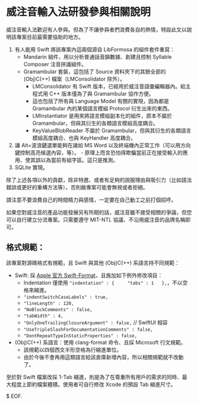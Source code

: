 # 威注音輸入法研發參與相關說明

威注音輸入法歡迎有人參與。但為了不讓參與者們浪費各自的熱情，特設此文以說明該專案目前最需要協助的地方。

1. 有人能用 Swift 將該專案內這兩個源自 LibFormosa 的組件套件重寫：
	- Mandarin 組件，用以分析普通話音韻數據、創建且控制 Syllable Composer 注音拼識組件。
	- Gramambular 套裝，這包括了 Source 資料夾下的其餘全部的 (Obj)C(++) 檔案（LMConsolidator 除外）。
		- LMConsolidator 有 Swift 版本，已經用於威注音語彙編輯器內。給主程式用 C++ 版本僅為了與 Gramambular 協作方便。
		- 這也包括了所有與 Language Model 有關的實現，因為都是 Gramambular 內的某個語言模組 Protocol 衍生出來的東西。
		- LMInstantiator 是用來將語言模組副本化的組件，原本不屬於 Gramambular，但與其衍生的各類語言模組高度耦合。
		- KeyValueBlobReader 不屬於 Gramambular，但與其衍生的各類語言模組高度耦合、也與 KeyHandler 高度耦合。
2. 讓 Alt+波浪鍵選單能夠在諸如 MS Word 以及終端機內正常工作（可以用方向鍵控制高亮候選內容，等）。
		- 原理上而言恐怕得欺騙當前正在接受輸入的應用、使其誤以為當前有組字區。這只是推測。
3. SQLite 實現。


除了上述各項以外的貢獻，除非特邀、或者有足夠的說服理由與吸引力（比如語法錯誤或更好的重構方法等），否則敝專案可能會無視或者拒絕。

請注意不要浪費自己的時間精力與感情，一定要在自己動工之前打個招呼。

如果您對威注音的產品功能發展另有所期的話，威注音雖不接受相關的爭論，但您可以自行建立分流專案。只需要遵守 MIT-NTL 協議、不沿用威注音的品牌名稱即可。

## 格式規範：

該專案對源碼格式有規範，且 Swift 與其他 (Obj)C(++) 系語言持不同規範：

- Swift: 採 [Apple 官方 Swift-Format](https://github.com/apple/swift-format)，且施加如下例外修改項目：
	- Indentation 僅使用 `"indentation" : {     "tabs" : 1   },`，不以空格來縮進。
	- `"indentSwitchCaseLabels" : true,`
	- `"lineLength" : 120,`
	- `"NoBlockComments" : false,`
	- `"tabWidth" : 4,`
    - `"OnlyOneTrailingClosureArgument" : false,` // SwiftUI 相容
    - `"UseTripleSlashForDocumentationComments" : false,`
    - `"DontRepeatTypeInStaticProperties" : false,`
- (Obj)C(++) 系語言：使用 clang-format 命令、且採 Microsoft 行文規範。
	- 該規範以四個西文半形空格為行縮進單位。
	- 由於今後不會再用這類語言給該倉庫新增內容，所以相關規範就不改動了。

至於對 Swift 檔案改採 1-Tab 縮進，則是為了在尊重所有用戶的需求的同時、最大程度上節約檔案體積。使用者可自行修改 Xcode 的預設 Tab 縮進尺寸。

$ EOF.